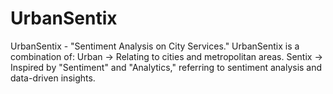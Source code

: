 # UrbanSentix
UrbanSentix - "Sentiment Analysis on City Services." UrbanSentix is a combination of: Urban → Relating to cities and metropolitan areas. Sentix → Inspired by "Sentiment" and "Analytics," referring to sentiment analysis and data-driven insights.
